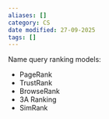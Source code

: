 ```yaml
---
aliases: []
category: CS
date modified: 27-09-2025
tags: []
---
```

Name query ranking models:
- PageRank
- TrustRank
- BrowseRank
- 3A Ranking
- SimRank